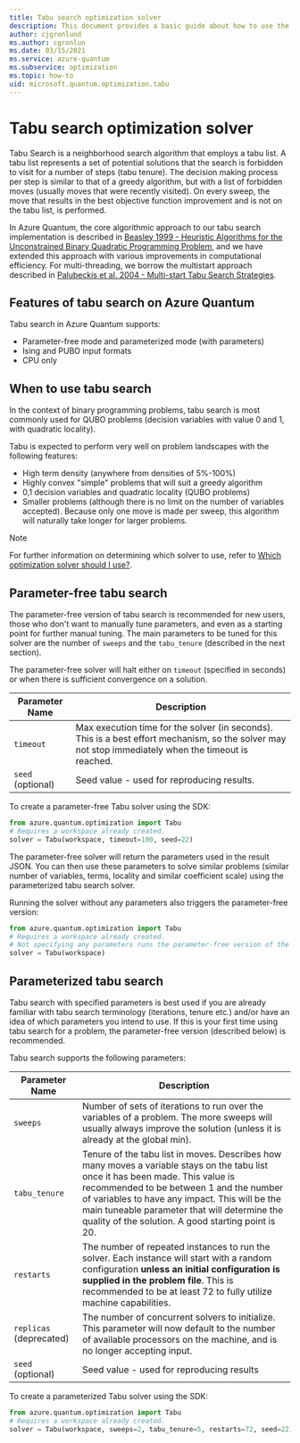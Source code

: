 ```yaml
---
title: Tabu search optimization solver
description: This document provides a basic guide about how to use the Tabu  search optimization solver in Azure Quantum.
author: cjgronlund
ms.author: cgronlun
ms.date: 03/15/2021
ms.service: azure-quantum
ms.subservice: optimization
ms.topic: how-to
uid: microsoft.quantum.optimization.tabu
---
```


# Tabu search optimization solver

Tabu Search is a neighborhood search algorithm that employs a tabu list. A tabu list represents a set of potential solutions that the search is forbidden to visit for a number of steps (tabu tenure). The decision making process per step is similar to that of a greedy algorithm, but with a list of forbidden moves (usually moves that were recently visited). On every sweep, the move that results in the best objective function improvement and is not on the tabu list, is performed.

In Azure Quantum, the core algorithmic approach to our tabu search implementation is described in [Beasley 1999 - Heuristic Algorithms for the Unconstrained Binary Quadratic Programming Problem](https://www.researchgate.net/publication/2661228_Heuristic_Algorithms_for_the_Unconstrained_Binary_Quadratic_Programming_Problem), and we have extended this approach with various improvements in computational efficiency. For multi-threading, we borrow the multistart approach described in [Palubeckis et al. 2004 - Multi-start Tabu Search Strategies](https://link.springer.com/article/10.1023/B:ANOR.0000039522.58036.68).

## Features of tabu search on Azure Quantum

Tabu search in Azure Quantum supports:

- Parameter-free mode and parameterized mode (with parameters)
- Ising and PUBO input formats
- CPU only

## When to use tabu search

In the context of binary programming problems, tabu search is most commonly used for QUBO problems (decision variables with value 0 and 1, with quadratic locality).

Tabu is expected to perform very well on problem landscapes with the following features:

- High term density (anywhere from densities of 5%-100%)
- Highly convex "simple" problems that will suit a greedy algorithm
- 0,1 decision variables and quadratic locality (QUBO problems)
- Smaller problems (although there is no limit on the number of variables accepted). Because only one move is made per sweep, this algorithm will naturally take longer for larger problems.

> [!NOTE]
> For further information on determining which solver to use, refer to [Which optimization solver should I use?](xref:microsoft.quantum.optimization.choose-solver).

## Parameter-free tabu search

The parameter-free version of tabu search is recommended for new users, those who don't want to manually tune parameters, and even as a starting point for further manual tuning. The main parameters to be tuned for this solver are the number of `sweeps` and the `tabu_tenure` (described in the next section).

The parameter-free solver will halt either on `timeout` (specified in seconds) or when there is sufficient convergence on a solution.

| Parameter Name | Description |
|----------------|-------------|
| `timeout` | Max execution time for the solver (in seconds). This is a best effort mechanism, so the solver may not stop immediately when the timeout is reached.|
| `seed` (optional) | Seed value - used for reproducing results. |

To create a parameter-free Tabu solver using the SDK:

```python
from azure.quantum.optimization import Tabu
# Requires a workspace already created.
solver = Tabu(workspace, timeout=100, seed=22)
```

The parameter-free solver will return the parameters used in the result JSON. You can then use these parameters to solve similar problems (similar number of variables, terms, locality and similar coefficient scale) using the parameterized tabu search solver.

Running the solver without any parameters also triggers the parameter-free version:

```python
from azure.quantum.optimization import Tabu
# Requires a workspace already created.
# Not specifying any parameters runs the parameter-free version of the solver.
solver = Tabu(workspace)
```

## Parameterized tabu search

Tabu search with specified parameters is best used if you are already familiar with tabu search terminology (iterations, tenure etc.) and/or have an idea of which parameters you intend to use. If this is your first time using tabu search for a problem, the parameter-free version (described below) is recommended.

Tabu search supports the following parameters:

| Parameter Name | Description |
|----------------|-------------|
| `sweeps`       | Number of sets of iterations to run over the variables of a problem. The more sweeps will usually always improve the solution (unless it is already at the global min).|
| `tabu_tenure`  | Tenure of the tabu list in moves. Describes how many moves a variable stays on the tabu list once it has been made. This value is recommended to be between 1 and the number of variables to have any impact. This will be the main tuneable parameter that will determine the quality of the solution. A good starting point is 20. |
| `restarts`  | The number of repeated instances to run the solver. Each instance will start with a random configuration **unless an initial configuration is supplied in the problem file**. This is recommended to be at least 72 to fully utilize machine capabilities. |
| `replicas` (deprecated)  | The number of concurrent solvers to initialize. This parameter will now default to the number of available processors on the machine, and is no longer accepting input. |
| `seed` (optional) | Seed value - used for reproducing results |

To create a parameterized Tabu solver using the SDK:

```python
from azure.quantum.optimization import Tabu
# Requires a workspace already created.
solver = Tabu(workspace, sweeps=2, tabu_tenure=5, restarts=72, seed=22)
```
